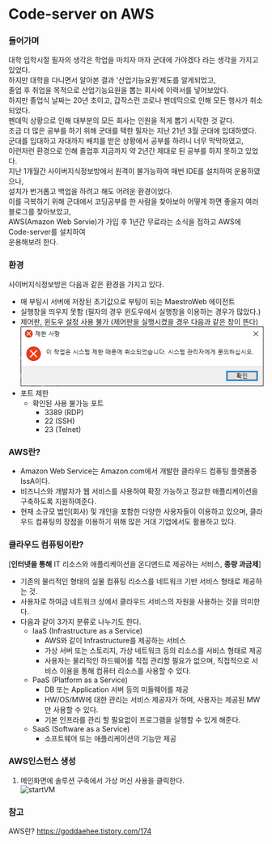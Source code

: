 # Code-server on AWS

### 들어가며

대학 입학시절 필자의 생각은 학업을 마치자 마자 군대에 가야겠다 라는 생각을 가지고 있었다.  
하지만 대학을 다니면서 알아본 결과 '산업기능요원'제도를 알게되었고,  
졸업 후 취업을 목적으로 산업기능요원을 뽑는 회사에 이력서를 넣어보았다.  
하지만 졸업식 날짜는 20년 초이고, 갑작스런 코로나 펜데믹으로 인해 모든 행사가 취소되었다.  
펜데믹 상황으로 인해 대부분의 모든 회사는 인원을 적게 뽑기 시작한 것 같다.  
조금 더 많은 공부를 하기 위해 군대를 택한 필자는 지난 21년 3월 군대에 입대하였다.  
군대를 입대하고 자대까지 배치를 받은 상황에서 공부를 하려니 너무 막막하였고,  
이런저런 환경으로 인해 졸업후 지금까지 약 2년간 제대로 된 공부를 하지 못하고 있었다.  
지난 1개월간 사이버지식정보방에서 원격이 불가능하여 매번 IDE를 설치하여 운용하였으나,  
설치가 번거롭고 백업을 하려고 해도 어려운 환경이었다.  
이를 극복하기 위해 군대에서 코딩공부를 한 사람을 찾아보아 어떻게 하면 좋을지 여러 블로그를 찾아보았고,  
AWS(Amazon Web Servie)가 가입 후 1년간 무료라는 소식을 접하고 AWS에 Code-server를 설치하여  
운용해보려 한다.

### 환경
사이버지식정보방은 다음과 같은 환경을 가지고 있다.
- 매 부팅시 서버에 저장된 초기값으로 부팅이 되는 MaestroWeb 에이전트
- 실행창을 띄우지 못함 (필자의 경우 윈도우에서 실행창을 이용하는 경우가 많았다.)
- 제어판, 윈도우 설정 사용 불가 (제어판을 실행시켰을 경우 다음과 같은 창이 뜬다)  
![restrictions_screenshot](/image/220415_001_restrictions.png)
- 포트 제한
  - 확인된 사용 불가능 포트
    - 3389 (RDP)
    - 22 (SSH)
    - 23 (Telnet)

### AWS란?
- Amazon Web Service는 Amazon.com에서 개발한 클라우드 컴퓨팅 플랫폼중 IssA이다.
- 비즈니스와 개발자가 웹 서비스를 사용하여 확장 가능하고 정교한 애플리케이션을 구축하도록 지원하여준다.
- 현재 소규모 법인(회사) 및 개인을 포함한 다양한 사용자들이 이용하고 있으며, 클라우드 컴퓨팅의 장점을 이용하기 위해 많은 거대 기업에서도 활용하고 있다.

### 클라우드 컴퓨팅이란?
[**인터넷을 통해** IT 리소스와 애플리케이션을 온디맨드로 제공하는 서비스, **종량 과금제**]
- 기존의 물리적인 형태의 실물 컴퓨팅 리소스를 네트워크 기반 서비스 형태로 제공하는 것.
- 사용자로 하여금 네트워크 상에서 클라우드 서비스의 자원을 사용하는 것을 의미한다.
- 다음과 같이 3가지 분류로 나누기도 한다.
  - IaaS (Infrastructure as a Service)
    - AWS와 같이 Infrastructure를 제공하는 서비스
    - 가상 서버 또는 스토리지, 가상 네트워크 등의 리소스를 서비스 형태로 제공
    - 사용자는 물리적인 하드웨어를 직접 관리할 필요가 없으며, 직접적으로 서비스 이용을 통해 컴퓨터 리소스를 사용할 수 있다.
  - PaaS (Platform as a Service)
    - DB 또는 Application 서버 등의 미들웨어를 제공
    - HW/OS/MW에 대한 관리는 서비스 제공자가 하며, 사용자는 제공된 MW만 사용할 수 있다.
    - 기본 인프라를 관리 할 필요없이 프로그램을 실행할 수 있게 해준다.
  - SaaS (Software as a Service)
    - 소프트웨어 또는 애플리케이션의 기능만 제공

### AWS인스턴스 생성
1. 메인화면에 솔루션 구축에서 가상 머신 사용을 클릭한다.  
![startVM](/image/20220415_002_StartVM.png)




### 참고
AWS란? https://goddaehee.tistory.com/174
